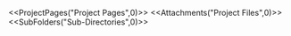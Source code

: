 <!-- --- 
title: resources 
-->

<<ProjectPages("Project Pages",0)>> 
<<Attachments("Project Files",0)>> 
<<SubFolders("Sub-Directories",0)>>
